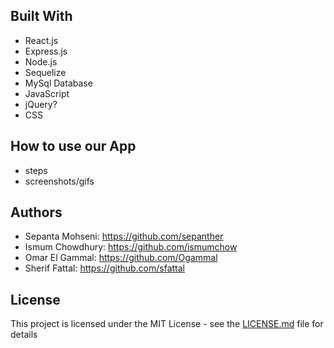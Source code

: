 

## Built With

* React.js
* Express.js
* Node.js
* Sequelize
* MySql Database
* JavaScript
* jQuery?
* CSS

## How to use our App

* steps
* screenshots/gifs

## Authors

* Sepanta Mohseni: https://github.com/sepanther
* Ismum Chowdhury: https://github.com/ismumchow
* Omar El Gammal: https://github.com/Ogammal
* Sherif Fattal: https://github.com/sfattal

## License

This project is licensed under the MIT License - see the [LICENSE.md](LICENSE.md) file for details
